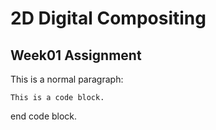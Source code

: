 # 2D Digital Compositing
## Week01 Assignment
This is a normal paragraph:

    This is a code block.
    
end code block.
